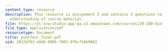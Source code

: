 ```yaml
---
content_type: resource
description: This resource is assignment 3 and contains 3 questions to test students
  understanding of course material.
file: https://ol-ocw-studio-app-qa.s3.amazonaws.com/courses/20-180-biological-engineering-programming-spring-2006/3932b703a8d890957903970cf54b9063_psetfour_final.pdf
file_type: application/pdf
resourcetype: Document
title: psetfour_final.pdf
uid: 3932b703-a8d8-9095-7903-970cf54b9063
---
```


